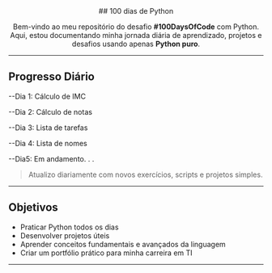 <div align="center">
## 100 dias de Python

Bem-vindo ao meu repositório do desafio **#100DaysOfCode** com Python.  
Aqui, estou documentando minha jornada diária de aprendizado, projetos e desafios usando apenas **Python puro**.
</div>

---

## Progresso Diário

--Dia 1: Cálculo de IMC

--Dia 2: Cálculo de notas 

--Dia 3: Lista de tarefas

--Dia 4: Lista de nomes

--Dia5: Em andamento. . .

> Atualizo diariamente com novos exercícios, scripts e projetos simples.

---

## Objetivos

- Praticar Python todos os dias
- Desenvolver projetos úteis
- Aprender conceitos fundamentais e avançados da linguagem
- Criar um portfólio prático para minha carreira em TI

---

